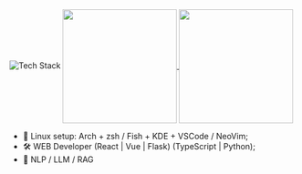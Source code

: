 <img src="https://github-readme-tech-stack.vercel.app/api/cards?title=Tech+Stack&width=600&fontFamily=Inter&lineCount=2&theme=catppuccin_macchiato&bg=%2324273a&badge=%231e2030&border=%236e738d&titleColor=%238bd5ca&line1=Typescript%2CTypescript%2C3a669e%3BPython%2CPython%2Cf6f791%3B&line2=react%2Creact%2Cc6f4ff%3BNext.js%2CNext.js%2Cffffff%3BFlask%2CFlask%2Cffffff%3Bpytorch%2Cpytorch%2Cff7c00%3Bvue.js%2CVue%2Cabffc3%3B" alt="Tech Stack" />

<a href="https://github.com/anuraghazra/github-readme-stats" target="_blank">
  <img height=200 align="center" src="https://github-readme-stats.hibiki.icu/api?username=Jeremy-Hibiki&show_icons=true&theme=catppuccin_mocha&hide_border=true&include_all_commits=true&hide_title=true&card_width=320" />
</a>
<a href="https://github.com/anuraghazra/github-readme-stats" target="_blank">
  <img height=200 align="center" src="https://github-readme-stats.hibiki.icu/api/top-langs/?username=Jeremy-Hibiki&layout=compact&langs_count=8&card_width=200" />
</a>

- 🐧 Linux setup: Arch + zsh / Fish + KDE + VSCode / NeoVim;
- 🛠️ WEB Developer (React | Vue | Flask) (TypeScript | Python);
- 🤖 NLP / LLM / RAG
